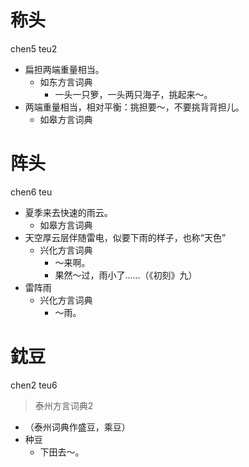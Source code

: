 # 称头
chen5 teu2
+ 扁担两端重量相当。
  * 如东方言词典
    - 一头一只箩，一头两只海子，挑起来～。
+ 两端重量相当，相对平衡：挑担要～，不要挑背背担儿。
  * 如皋方言词典

# 阵头
chen6 teu
+ 夏季来去快速的雨云。
  * 如皋方言词典
+ 天空厚云层伴随雷电，似要下雨的样子，也称“天色”
  * 兴化方言词典
    - ～来啊。
    - 果然～过，雨小了……（《初刻》九）
+ 雷阵雨
  * 兴化方言词典
    - ～雨。


# 鈂豆
chen2 teu6
> 泰州方言词典2
- （泰州词典作盛豆，乘豆）
- 种豆
  - 下田去～。